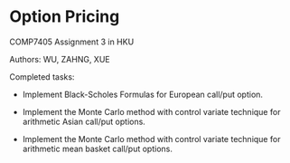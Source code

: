 # Option Pricing

COMP7405 Assignment 3 in HKU

Authors: WU, ZAHNG, XUE 

Completed tasks:

* Implement Black-Scholes Formulas for European call/put option.

* Implement the Monte Carlo method with control variate technique for arithmetic Asian call/put options.

* Implement the Monte Carlo method with control variate technique for arithmetic mean basket call/put options.
